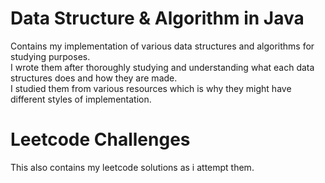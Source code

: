 # Data Structure & Algorithm in Java
Contains my implementation of various data structures and algorithms for studying purposes.  
I wrote them after thoroughly studying and understanding what each data structures does and how they are made.  
I studied them from various resources which is why they might have different styles of implementation.  

# Leetcode Challenges
This also contains my leetcode solutions as i attempt them.
